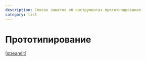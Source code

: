 ```yaml
---
description: Список заметок об инструментах прототипирования
category: list
---
```

# Прототипирование

[[streamlit]]

[//begin]: # "Autogenerated link references for markdown compatibility"
[streamlit]: ../notes/streamlit "Streamlit"
[//end]: # "Autogenerated link references"